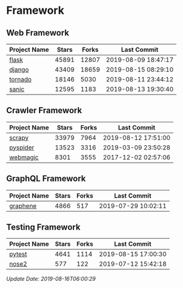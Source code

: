 # Framework

## Web Framework

| Project Name | Stars | Forks | Last Commit |
| ------------ | ----- | ----- | ----------- |
| [flask](https://github.com/pallets/flask) | 45891 | 12807 | 2019-08-09 18:47:17 |
| [django](https://github.com/django/django) | 43409 | 18659 | 2019-08-15 08:29:10 |
| [tornado](https://github.com/tornadoweb/tornado) | 18146 | 5030 | 2019-08-11 23:44:12 |
| [sanic](https://github.com/huge-success/sanic) | 12595 | 1183 | 2019-08-13 19:30:40 |

## Crawler Framework

| Project Name | Stars | Forks | Last Commit |
| ------------ | ----- | ----- | ----------- |
| [scrapy](https://github.com/scrapy/scrapy) | 33979 | 7964 | 2019-08-12 17:51:00 |
| [pyspider](https://github.com/binux/pyspider) | 13523 | 3316 | 2019-03-09 23:50:28 |
| [webmagic](https://github.com/code4craft/webmagic) | 8301 | 3555 | 2017-12-02 02:57:06 |

## GraphQL Framework

| Project Name | Stars | Forks | Last Commit |
| ------------ | ----- | ----- | ----------- |
| [graphene](https://github.com/graphql-python/graphene) | 4866 | 517 | 2019-07-29 10:02:11 |

## Testing Framework

| Project Name | Stars | Forks | Last Commit |
| ------------ | ----- | ----- | ----------- |
| [pytest](https://github.com/pytest-dev/pytest) | 4641 | 1114 | 2019-08-15 17:00:30 |
| [nose2](https://github.com/nose-devs/nose2) | 577 | 122 | 2019-07-12 15:42:18 |

*Update Date: 2019-08-16T06:00:29*